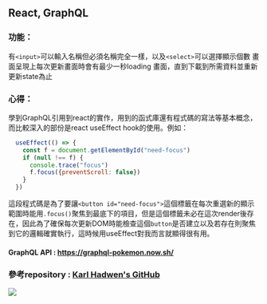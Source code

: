 ## React, GraphQL

### 功能：
有`<input>`可以輸入名稱但必須名稱完全一樣，以及`<select>`可以選擇顯示個數
畫面呈現上每次更新畫面時會有最少一秒loading 畫面，直到下載到所需資料並重新更新state為止

### 心得：
學到GraphQL引用到react的實作，用到的函式庫還有程式碼的寫法等基本概念，而比較深入的部份是react useEffect hook的使用。例如：
```javascript 
  useEffect(() => {
    const f = document.getElementById("need-focus")
    if (null !== f) {
      console.trace("focus")
      f.focus({preventScroll: false})
    }
  })
```
這段程式碼是為了要讓`<button id="need-focus">`這個標籤在每次重選新的顯示範圍時能用`.focus()`聚焦到最底下的項目，但是這個標籤未必在這次render後存在，因此為了確保每次更新DOM時能檢查這個`button`是否建立以及若存在則聚焦到它的邏輯確實執行，這時候用useEffect對我而言就顯得很有用。

#### GraphQL API : https://graphql-pokemon.now.sh/
### 參考repository : [Karl Hadwen's GitHub](https://github.com/karlhadwen/pokemon)

![](https://media.giphy.com/media/YqiV1dpZB3LOweOzPP/giphy.gif)
